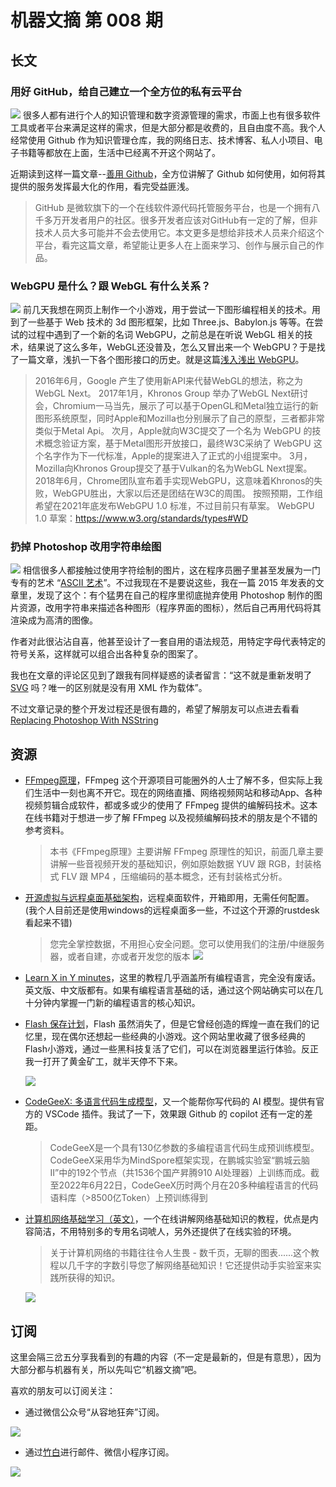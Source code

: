 # 机器文摘 第 008 期

## 长文
### 用好 GitHub，给自己建立一个全方位的私有云平台
![](2022-11-16-09-24-41.png)
很多人都有进行个人的知识管理和数字资源管理的需求，市面上也有很多软件工具或者平台来满足这样的需求，但是大部分都是收费的，且自由度不高。我个人经常使用 Github 作为知识管理仓库，我的网络日志、技术博客、私人小项目、电子书籍等都放在上面，生活中已经离不开这个网站了。

近期读到这样一篇文章--[善用 Github](https://www.bmpi.dev/self/use-github-better/)，全方位讲解了 Github 如何使用，如何将其提供的服务发挥最大化的作用，看完受益匪浅。
  > GitHub 是微软旗下的一个在线软件源代码托管服务平台，也是一个拥有八千多万开发者用户的社区。很多开发者应该对GitHub有一定的了解，但非技术人员大多可能并不会去使用它。本文更多是想给非技术人员来介绍这个平台，看完这篇文章，希望能让更多人在上面来学习、创作与展示自己的作品。

### WebGPU 是什么？跟 WebGL 有什么关系？
![](2022-11-16-09-36-12.png)
前几天我想在网页上制作一个小游戏，用于尝试一下图形编程相关的技术。用到了一些基于 Web 技术的 3d 图形框架，比如 Three.js、Babylon.js 等等。在尝试的过程中遇到了一个新的名词 WebGPU，之前总是在听说 WebGL 相关的技术，结果说了这么多年，WebGL还没普及，怎么又冒出来一个 WebGPU？于是找了一篇文章，浅扒一下各个图形接口的历史。就是这篇[浅入浅出 WebGPU](https://www.51cto.com/article/698100.html)。

  > 2016年6月，Google 产生了使用新API来代替WebGL的想法，称之为 WebGL Next。
  > 2017年1月，Khronos Group 举办了WebGL Next研讨会，Chromium一马当先，展示了可以基于OpenGL和Metal独立运行的新图形系统原型，同时Apple和Mozilla也分别展示了自己的原型，三者都非常类似于Metal Api。
  > 次月，Apple就向W3C提交了一个名为 WebGPU 的技术概念验证方案，基于Metal图形开放接口，最终W3C采纳了 WebGPU 这个名字作为下一代标准，Apple的提案进入了正式的小组提案中。
  > 3月，Mozilla向Khronos Group提交了基于Vulkan的名为WebGL Next提案。
  > 2018年6月，Chrome团队宣布着手实现WebGPU，这意味着Khronos的失败，WebGPU胜出，大家以后还是团结在W3C的周围。
  > 按照预期，工作组希望在2021年底发布WebGPU 1.0 标准，不过目前只有草案。
  > WebGPU 1.0 草案：https://www.w3.org/standards/types#WD

### 扔掉 Photoshop 改用字符串绘图
![](2022-11-16-09-58-00.png)
相信很多人都接触过使用字符绘制的图片，这在程序员圈子里甚至发展为一门专有的艺术 “[ASCII 艺术](https://zh.wikipedia.org/wiki/ASCII%E8%89%BA%E6%9C%AF)”。不过我现在不是要说这些，我在一篇 2015 年发表的文章里，发现了这个：有个猛男在自己的程序里彻底抛弃使用 Photoshop 制作的图片资源，改用字符串来描述各种图形（程序界面的图标），然后自己再用代码将其渲染成为高清的图像。

作者对此很沾沾自喜，他甚至设计了一套自用的语法规范，用特定字母代表特定的符号关系，这样就可以组合出各种复杂的图案了。

我也在文章的评论区见到了跟我有同样疑惑的读者留言：“这不就是重新发明了 [SVG](https://zh.wikipedia.org/wiki/%E5%8F%AF%E7%B8%AE%E6%94%BE%E5%90%91%E9%87%8F%E5%9C%96%E5%BD%A2) 吗？唯一的区别就是没有用 XML 作为载体”。

不过文章记录的整个开发过程还是很有趣的，希望了解朋友可以点进去看看 [Replacing Photoshop With NSString](http://cocoamine.net/blog/2015/03/20/replacing-photoshop-with-nsstring/)

## 资源
- [FFmpeg原理](https://ffmpeg.xianwaizhiyin.net/)，FFmpeg 这个开源项目可能圈外的人士了解不多，但实际上我们生活中一刻也离不开它。现在的网络直播、网络视频网站和移动App、各种视频剪辑合成软件，都或多或少的使用了 FFmpeg 提供的编解码技术。这本在线书籍对于想进一步了解 FFmpeg 以及视频编解码技术的朋友是个不错的参考资料。
  > 本书《FFmpeg原理》主要讲解 FFmpeg 原理性的知识，前面几章主要讲解一些音视频开发的基础知识，例如原始数据 YUV 跟 RGB，封装格式 FLV 跟 MP4 ，压缩编码的基本概念，还有封装格式分析。

- [开源虚拟与远程桌面基础架构](https://rustdesk.com/zh/)，远程桌面软件，开箱即用，无需任何配置。(我个人目前还是使用windows的远程桌面多一些，不过这个开源的rustdesk看起来不错)
  > 您完全掌控数据，不用担心安全问题。您可以使用我们的注册/中继服务器，或者自建，亦或者开发您的版本
  ![](2022-11-16-10-26-09.png)

- [Learn X in Y minutes](https://learnxinyminutes.com/)，这里的教程几乎涵盖所有编程语言，完全没有废话。英文版、中文版都有。如果有编程语言基础的话，通过这个网站确实可以在几十分钟内掌握一门新的编程语言的核心知识。

- [Flash 保存计划](https://flash.zczc.cz/)，Flash 虽然消失了，但是它曾经创造的辉煌一直在我们的记忆里，现在偶尔还想起一些经典的小游戏。这个网站里收藏了很多经典的Flash小游戏，通过一些黑科技复活了它们，可以在浏览器里运行体验。反正我一打开了黄金矿工，就半天停不下来。
  
  ![](2022-11-16-10-34-57.png)

- [CodeGeeX: 多语言代码生成模型](https://keg.cs.tsinghua.edu.cn/codegeex/index_zh.html)，又一个能帮你写代码的 AI 模型。提供有官方的 VSCode 插件。我试了一下，效果跟 Github 的 copilot 还有一定的差距。
  > CodeGeeX是一个具有130亿参数的多编程语言代码生成预训练模型。CodeGeeX采用华为MindSpore框架实现，在鹏城实验室“鹏城云脑II”中的192个节点（共1536个国产昇腾910 AI处理器）上训练而成。截至2022年6月22日，CodeGeeX历时两个月在20多种编程语言的代码语料库（>8500亿Token）上预训练得到

- [计算机网络基础学习（英文）](https://iximiuz.com/en/series/computer-networking-fundamentals/)，一个在线讲解网络基础知识的教程，优点是内容简洁，不用特别多的专用名词唬人，另外还提供了在线实验的环境。
  > 关于计算机网络的书籍往往令人生畏 - 数千页，无聊的图表......这个教程以几千字的字数引导您了解网络基础知识！它还提供动手实验室来实践所获得的知识。

  ![](2022-11-16-10-51-40.png)

## 订阅
这里会隔三岔五分享我看到的有趣的内容（不一定是最新的，但是有意思），因为大部分都与机器有关，所以先叫它“机器文摘”吧。

喜欢的朋友可以订阅关注：

- 通过微信公众号“从容地狂奔”订阅。

![](../weixin.jpg)

- 通过[竹白](https://zhubai.love/)进行邮件、微信小程序订阅。

![](../zhubai.jpg)